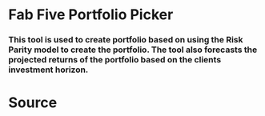 # Fab Five Portfolio Picker 
### This tool is used to create portfolio based on using the Risk Parity model to create the portfolio. The tool also forecasts the projected returns of the portfolio based on the clients investment horizon.

# Source 
